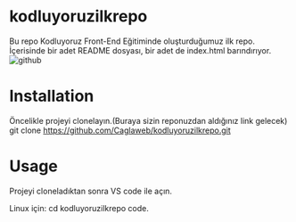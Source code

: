 # kodluyoruzilkrepo
Bu repo Kodluyoruz Front-End Eğitiminde oluşturduğumuz ilk repo. İçerisinde bir adet README dosyası, bir adet de index.html barındırıyor.
![github](https://user-images.githubusercontent.com/123672962/219489341-722ef8c1-971d-49a5-9167-26e4a27be119.png)

# Installation
Öncelikle projeyi clonelayın.(Buraya sizin reponuzdan aldığınız link gelecek)
git clone https://github.com/Caglaweb/kodluyoruzilkrepo.git 

# Usage
Projeyi cloneladıktan sonra VS code ile açın.

Linux için:
cd kodluyoruzilkrepo
code.
